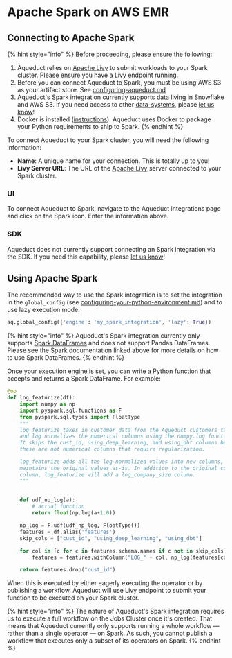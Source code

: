 # Apache Spark on AWS EMR

## Connecting to Apache Spark&#x20;

{% hint style="info" %}
Before proceeding, please ensure the following:

1. Aqueduct relies on [Apache Livy](https://livy.incubator.apache.org/get-started/) to submit workloads to your Spark cluster. Please ensure you have a Livy endpoint running.&#x20;
2. Before you can connect Aqueduct to Spark, you must be using AWS S3 as your artifact store. See [configuring-aqueduct.md](../../installation-and-configuration/configuring-aqueduct.md "mention")
3. Aqueduct's Spark integration currently supports data living in Snowflake and AWS S3. If you need access to other [data-systems](../data-systems/ "mention"), please [let us know](https://github.com/aqueducthq/aqueduct/issues/new?assignees=\&labels=enhancement\&template=feature\_request.md\&title=%5BFEATURE%5D)!&#x20;
4. Docker is installed ([instructions](https://docs.docker.com/engine/install/)). Aqueduct uses Docker to package your Python requirements to ship to Spark.
{% endhint %}

To connect Aqueduct to your Spark cluster, you will need the following information:&#x20;

* **Name**: A unique name for your connection. This is totally up to you!
* **Livy Server URL**: The URL of the [Apache Livy](https://livy.incubator.apache.org/get-started/) server connected to your Spark cluster.

### UI

To connect Aqueduct to Spark, navigate to the Aqueduct integrations page and click on the Spark icon. Enter the information above.

### SDK

Aqueduct does not currently support connecting an Spark integration via the SDK. If you need this capability, please [let us know](https://github.com/aqueducthq/aqueduct/issues/new?assignees=\&labels=enhancement\&template=feature\_request.md\&title=%5BFEATURE%5D)!

## Using Apache Spark

The recommended way to use the Spark integration is to set the integration in the `global_config` (see [configuring-your-python-environment.md](../../installation-and-configuration/configuring-your-python-environment.md "mention")) and to use lazy execution mode:&#x20;

```python
aq.global_config({'engine': 'my_spark_integration', 'lazy': True})
```

{% hint style="info" %}
Aqueduct's Spark integration currently only supports [Spark DataFrames](https://spark.apache.org/docs/latest/sql-programming-guide.html) and does not support Pandas DataFrames. Please see the Spark documentation linked above for more details on how to use Spark DataFrames.
{% endhint %}

Once your execution engine is set, you can write a Python function that accepts and returns a Spark DataFrame. For example:&#x20;

```python
@op
def log_featurize(df):
    import numpy as np
    import pyspark.sql.functions as F
    from pyspark.sql.types import FloatType
    """
    log_featurize takes in customer data from the Aqueduct customers table
    and log normalizes the numerical columns using the numpy.log function.
    It skips the cust_id, using_deep_learning, and using_dbt columns because
    these are not numerical columns that require regularization.

    log_featurize adds all the log-normalized values into new columns, and
    maintains the original values as-is. In addition to the original company_size
    column, log_featurize will add a log_company_size column.
    """
    

    def udf_np_log(a):
        # actual function
        return float(np.log(a+1.0))

    np_log = F.udf(udf_np_log, FloatType())
    features = df.alias('features')
    skip_cols = ["cust_id", "using_deep_learning", "using_dbt"]

    for col in [c for c in features.schema.names if c not in skip_cols]:
        features = features.withColumn("LOG_" + col, np_log(features[col]))

    return features.drop("cust_id")
```

When this is executed by either eagerly executing the operator or by publishing a workflow, Aqueduct will use Livy endpoint to submit your function to be executed on your Spark cluster.&#x20;

{% hint style="info" %}
The nature of Aqueduct's Spark integration requires us to execute a full workflow on the Jobs Cluster once it's created. That means that Aqueduct currently only supports running a whole workflow — rather than a single operator — on Spark. As such, you cannot publish a workflow that executes only a subset of its operators on Spark. &#x20;
{% endhint %}

